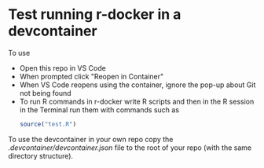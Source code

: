 # Test running r-docker in a devcontainer

To use

* Open this repo in VS Code
* When prompted click "Reopen in Container"
* When VS Code reopens using the container, ignore the pop-up about Git not being found
* To run R commands in r-docker write R scripts and then in the R session in the Terminal run them with commands such as
  ```r
  source("test.R")
  ```

To use the devcontainer in your own repo copy the *.devcontainer/devcontainer.json* file to the root of your repo (with the same directory structure).
